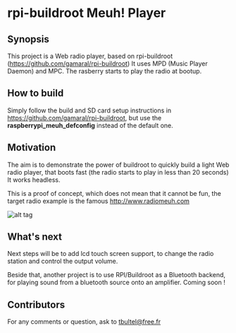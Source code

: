 rpi-buildroot Meuh! Player
==========================

## Synopsis

This project is a Web radio player, based on rpi-buildroot (https://github.com/gamaral/rpi-buildroot)
It uses MPD (Music Player Daemon) and MPC. 
The rasberry starts to play the radio at bootup.

## How to build

Simply follow the build and SD card setup instructions in https://github.com/gamaral/rpi-buildroot,
but use the **raspberrypi_meuh_defconfig** instead of the default one.

## Motivation

The aim is to demonstrate the power of buildroot to quickly build
a light Web radio player, that boots fast (the radio starts to play in less than 20 seconds)
It works headless.

This is a proof of concept, which does not mean that it cannot be fun,
the target radio example is the famous http://www.radiomeuh.com

![alt tag](http://www.radiomeuh.com/wp-content/themes/meuh/images/logo.svg)


## What's next

Next steps will be to add lcd touch screen support, to 
change the radio station and control the output volume.

Beside that, another project is to use RPI/Buildroot as a Bluetooth backend,
for playing sound from a bluetooth source onto an amplifier. Coming soon !

## Contributors

For any comments or question, ask to tbultel@free.fr

